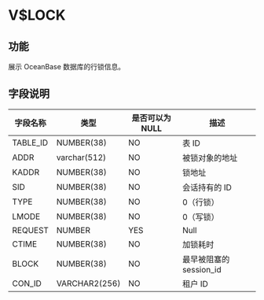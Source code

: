 V$LOCK 
===========================



**功能** 
---------------------------

展示 OceanBase 数据库的行锁信息。

**字段说明** 
-----------------------------



| **字段名称** |    **类型**     | **是否可以为 NULL** |      **描述**       |
|----------|---------------|----------------|-------------------|
| TABLE_ID | NUMBER(38)    | NO             | 表 ID              |
| ADDR     | varchar(512)  | NO             | 被锁对象的地址           |
| KADDR    | NUMBER(38)    | NO             | 锁地址               |
| SID      | NUMBER(38)    | NO             | 会话持有的 ID          |
| TYPE     | NUMBER(38)    | NO             | 0（行锁）             |
| LMODE    | NUMBER(38)    | NO             | 0（写锁）             |
| REQUEST  | NUMBER        | YES            | Null              |
| CTIME    | NUMBER(38)    | NO             | 加锁耗时              |
| BLOCK    | NUMBER(38)    | NO             | 最早被阻塞的 session_id |
| CON_ID   | VARCHAR2(256) | NO             | 租户 ID             |


